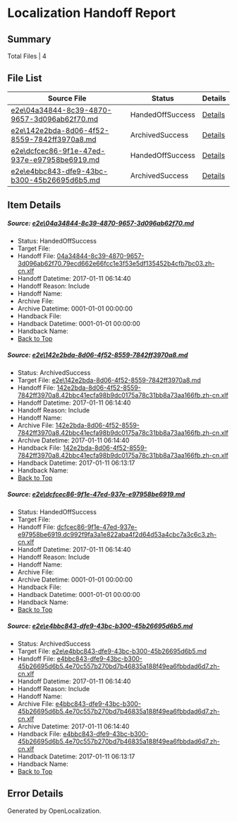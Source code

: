 # <a name='report-top'></a> Localization Handoff Report

## Summary
 Total Files | 4

## File List
 Source File | Status | Details 
 ----------- | ------ | ------- 
 [e2e\04a34844-8c39-4870-9657-3d096ab62f70.md](https://github.com/OpenLocalizationTestOrg/ol-test0/blob/5e19dace0dda57073a3f08ae398bfcedc627dad1/e2e/04a34844-8c39-4870-9657-3d096ab62f70.md) | HandedOffSuccess | [Details](#fcc97f7993a1903097ef9b8207f83932debff1da1)
 [e2e\142e2bda-8d06-4f52-8559-7842ff3970a8.md](https://github.com/OpenLocalizationTestOrg/ol-test0/blob/f5cd39ae66cd7de2c11fb6b4a6aaba751853933c/e2e/142e2bda-8d06-4f52-8559-7842ff3970a8.md) | ArchivedSuccess | [Details](#a6d475c0d8d1e0753f1e703bb8b0b26b15fead1b2)
 [e2e\dcfcec86-9f1e-47ed-937e-e97958be6919.md](https://github.com/OpenLocalizationTestOrg/ol-test0/blob/5e19dace0dda57073a3f08ae398bfcedc627dad1/e2e/dcfcec86-9f1e-47ed-937e-e97958be6919.md) | HandedOffSuccess | [Details](#5cc3467ecd4ce7affc4d5e002588fcac848acd1a5)
 [e2e\e4bbc843-dfe9-43bc-b300-45b26695d6b5.md](https://github.com/OpenLocalizationTestOrg/ol-test0/blob/f5cd39ae66cd7de2c11fb6b4a6aaba751853933c/e2e/e4bbc843-dfe9-43bc-b300-45b26695d6b5.md) | ArchivedSuccess | [Details](#bd36173c42e772608b7a07bb4b6c80e177ee006d6)

## Item Details
##### <a name='fcc97f7993a1903097ef9b8207f83932debff1da1'></a> Source: [e2e\04a34844-8c39-4870-9657-3d096ab62f70.md](https://github.com/OpenLocalizationTestOrg/ol-test0/blob/5e19dace0dda57073a3f08ae398bfcedc627dad1/e2e/04a34844-8c39-4870-9657-3d096ab62f70.md)
* Status: HandedOffSuccess
* Target File: 
* Handoff File: [04a34844-8c39-4870-9657-3d096ab62f70.79ecd662e66fcc1e3f53e5df135452b4cfb7bc03.zh-cn.xlf](https://github.com/OpenLocalizationTestOrg/ol-test0-handoff/blob/38d50d2b258b01d6170ce7866db7f86dc33961db/ol-handoff/OpenLocalizationTestOrg/ol-test0-zhcn/shujia/low/04a34844-8c39-4870-9657-3d096ab62f70.79ecd662e66fcc1e3f53e5df135452b4cfb7bc03.zh-cn.xlf)
* Handoff Datetime: 2017-01-11 06:14:40
* Handoff Reason: Include
* Handoff Name: 
* Archive File: 
* Archive Datetime: 0001-01-01 00:00:00
* Handback File: 
* Handback Datetime: 0001-01-01 00:00:00
* Handback Name: 
* [Back to Top](#report-top)

##### <a name='a6d475c0d8d1e0753f1e703bb8b0b26b15fead1b2'></a> Source: [e2e\142e2bda-8d06-4f52-8559-7842ff3970a8.md](https://github.com/OpenLocalizationTestOrg/ol-test0/blob/f5cd39ae66cd7de2c11fb6b4a6aaba751853933c/e2e/142e2bda-8d06-4f52-8559-7842ff3970a8.md)
* Status: ArchivedSuccess
* Target File: [e2e\142e2bda-8d06-4f52-8559-7842ff3970a8.md](https://github.com/OpenLocalizationTestOrg/ol-test0-zhcn/blob/036bebde553707b0e5ef43c2575085579f4b4321/e2e/142e2bda-8d06-4f52-8559-7842ff3970a8.md)
* Handoff File: [142e2bda-8d06-4f52-8559-7842ff3970a8.42bbc41ecfa98b9dc0175a78c31bb8a73aa166fb.zh-cn.xlf](https://github.com/OpenLocalizationTestOrg/ol-test0-handoff/blob/38d50d2b258b01d6170ce7866db7f86dc33961db/ol-handoff/OpenLocalizationTestOrg/ol-test0-zhcn/shujia/low/142e2bda-8d06-4f52-8559-7842ff3970a8.42bbc41ecfa98b9dc0175a78c31bb8a73aa166fb.zh-cn.xlf)
* Handoff Datetime: 2017-01-11 06:14:40
* Handoff Reason: Include
* Handoff Name: 
* Archive File: [142e2bda-8d06-4f52-8559-7842ff3970a8.42bbc41ecfa98b9dc0175a78c31bb8a73aa166fb.zh-cn.xlf](https://github.com/OpenLocalizationTestOrg/ol-test0-handoff/blob/cd8741565f44a5bcccc53e94ca8e2baf519879b9/ol-archive/OpenLocalizationTestOrg/ol-test0-zhcn/shujia/low/142e2bda-8d06-4f52-8559-7842ff3970a8.42bbc41ecfa98b9dc0175a78c31bb8a73aa166fb.zh-cn.xlf)
* Archive Datetime: 2017-01-11 06:14:40
* Handback File: [142e2bda-8d06-4f52-8559-7842ff3970a8.42bbc41ecfa98b9dc0175a78c31bb8a73aa166fb.zh-cn.xlf](https://github.com/OpenLocalizationTestOrg/ol-test0-handback/blob/82de957bd24cc5868c16caf510b91b337f0e7105/ol-handback/OpenLocalizationTestOrg/ol-test0-zhcn/shujia/high/142e2bda-8d06-4f52-8559-7842ff3970a8.42bbc41ecfa98b9dc0175a78c31bb8a73aa166fb.zh-cn.xlf)
* Handback Datetime: 2017-01-11 06:13:17
* Handback Name: 
* [Back to Top](#report-top)

##### <a name='5cc3467ecd4ce7affc4d5e002588fcac848acd1a5'></a> Source: [e2e\dcfcec86-9f1e-47ed-937e-e97958be6919.md](https://github.com/OpenLocalizationTestOrg/ol-test0/blob/5e19dace0dda57073a3f08ae398bfcedc627dad1/e2e/dcfcec86-9f1e-47ed-937e-e97958be6919.md)
* Status: HandedOffSuccess
* Target File: 
* Handoff File: [dcfcec86-9f1e-47ed-937e-e97958be6919.dc992f9fa3a1e822aba4f2d64d53a4cbc7a3c6c3.zh-cn.xlf](https://github.com/OpenLocalizationTestOrg/ol-test0-handoff/blob/38d50d2b258b01d6170ce7866db7f86dc33961db/ol-handoff/OpenLocalizationTestOrg/ol-test0-zhcn/shujia/low/dcfcec86-9f1e-47ed-937e-e97958be6919.dc992f9fa3a1e822aba4f2d64d53a4cbc7a3c6c3.zh-cn.xlf)
* Handoff Datetime: 2017-01-11 06:14:40
* Handoff Reason: Include
* Handoff Name: 
* Archive File: 
* Archive Datetime: 0001-01-01 00:00:00
* Handback File: 
* Handback Datetime: 0001-01-01 00:00:00
* Handback Name: 
* [Back to Top](#report-top)

##### <a name='bd36173c42e772608b7a07bb4b6c80e177ee006d6'></a> Source: [e2e\e4bbc843-dfe9-43bc-b300-45b26695d6b5.md](https://github.com/OpenLocalizationTestOrg/ol-test0/blob/f5cd39ae66cd7de2c11fb6b4a6aaba751853933c/e2e/e4bbc843-dfe9-43bc-b300-45b26695d6b5.md)
* Status: ArchivedSuccess
* Target File: [e2e\e4bbc843-dfe9-43bc-b300-45b26695d6b5.md](https://github.com/OpenLocalizationTestOrg/ol-test0-zhcn/blob/036bebde553707b0e5ef43c2575085579f4b4321/e2e/e4bbc843-dfe9-43bc-b300-45b26695d6b5.md)
* Handoff File: [e4bbc843-dfe9-43bc-b300-45b26695d6b5.4e70c557b270bd7b46835a188f49ea6fbbdad6d7.zh-cn.xlf](https://github.com/OpenLocalizationTestOrg/ol-test0-handoff/blob/38d50d2b258b01d6170ce7866db7f86dc33961db/ol-handoff/OpenLocalizationTestOrg/ol-test0-zhcn/shujia/low/e4bbc843-dfe9-43bc-b300-45b26695d6b5.4e70c557b270bd7b46835a188f49ea6fbbdad6d7.zh-cn.xlf)
* Handoff Datetime: 2017-01-11 06:14:40
* Handoff Reason: Include
* Handoff Name: 
* Archive File: [e4bbc843-dfe9-43bc-b300-45b26695d6b5.4e70c557b270bd7b46835a188f49ea6fbbdad6d7.zh-cn.xlf](https://github.com/OpenLocalizationTestOrg/ol-test0-handoff/blob/cd8741565f44a5bcccc53e94ca8e2baf519879b9/ol-archive/OpenLocalizationTestOrg/ol-test0-zhcn/shujia/low/e4bbc843-dfe9-43bc-b300-45b26695d6b5.4e70c557b270bd7b46835a188f49ea6fbbdad6d7.zh-cn.xlf)
* Archive Datetime: 2017-01-11 06:14:40
* Handback File: [e4bbc843-dfe9-43bc-b300-45b26695d6b5.4e70c557b270bd7b46835a188f49ea6fbbdad6d7.zh-cn.xlf](https://github.com/OpenLocalizationTestOrg/ol-test0-handback/blob/82de957bd24cc5868c16caf510b91b337f0e7105/ol-handback/OpenLocalizationTestOrg/ol-test0-zhcn/shujia/high/e4bbc843-dfe9-43bc-b300-45b26695d6b5.4e70c557b270bd7b46835a188f49ea6fbbdad6d7.zh-cn.xlf)
* Handback Datetime: 2017-01-11 06:13:17
* Handback Name: 
* [Back to Top](#report-top)


## Error Details

Generated by OpenLocalization.
